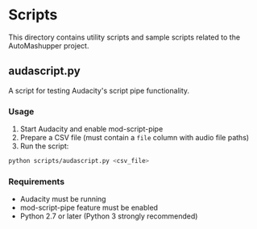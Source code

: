 # Scripts

This directory contains utility scripts and sample scripts related to the AutoMashupper project.

## audascript.py

A script for testing Audacity's script pipe functionality.

### Usage

1. Start Audacity and enable mod-script-pipe
2. Prepare a CSV file (must contain a `file` column with audio file paths)
3. Run the script:

```bash
python scripts/audascript.py <csv_file>
```

### Requirements

- Audacity must be running
- mod-script-pipe feature must be enabled
- Python 2.7 or later (Python 3 strongly recommended)
